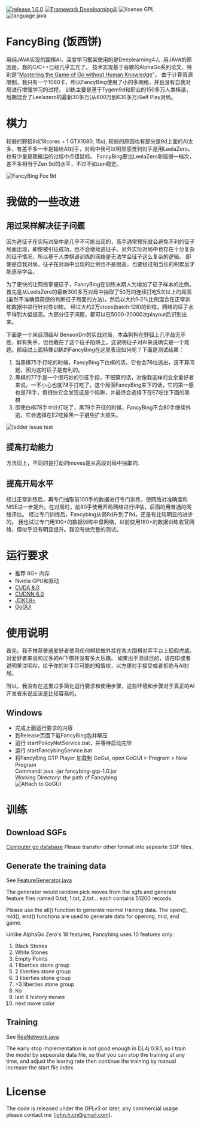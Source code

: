 [![release 1.0.0](https://img.shields.io/badge/release-1.0.0-blue.svg)](https://github.com/johnhuang-cn/FancyBing/releases)
[![Framework Deeplearning4j](https://img.shields.io/badge/framework-DeepLearning4j-brightgreen.svg)](https://deeplearning4j.org/)
![license GPL](https://img.shields.io/badge/license-GPL-blue.svg)
![language java](https://img.shields.io/badge/language-java-brightgreen.svg)

# FancyBing (饭西饼)
用纯JAVA实现的围棋AI，深度学习框架使用的是Deeplearning4J。用JAVA的原因是，我的C/C++已经几乎忘光了。
技术实现基于谷歌的AlphaGo系列论文，特别是"[Mastering the Game of Go without Human Knowledge](https://deepmind.com/documents/119/agz_unformatted_nature.pdf)"。
由于计算资源限制，我只有一个1080卡，所以FancyBing使用了小的多网络，并且没有自我对局进行增强学习的过程。
训练主要是基于Tygem9d和职业的150多万人类棋谱，后期混合了Leelazero的最新30多万(从600万到630多万)Self Play对局。

# 棋力
较弱的野狐9d(18cores + 1 GTX1080, 15s), 较弱的原因也有部分是9d上面的AI太多，有差不多一半是输给AI对手，对局中我可以明显感觉到对手是用LeelaZero。也有少量是我搬运的过程中点错鼠标。
FancyBing要比LeelaZero新版弱一档次，差不多相当于Zen 9d的水平，不过不如zen稳定。

![FancyBing Fox 9d](docs/images/fancybing.png)

# 我做的一些改进
## 用过采样解决征子问题
因为逃征子在实际对局中是几乎不可能出现的，高手通常预先就会避免不利的征子局面出现，即使被引征成功，也不会继续逃征子。另外实际对局中也存在十分复杂的征子情况，所以基于人类棋谱训练的网络是无法学会征子这么复杂的逻辑。
即使是自我对局，征子在对局中出现的比例也不是很高，也要经过相当长的积累后才能逐渐学会。

为了更快的让网络掌握征子，FancyBing在训练末期人为增加了征子样本的比例。首先是从LeelaZero的最新300多万对局中抽取了50万的连续打吃5次以上的局面(虽然不准确但简便的判断征子局面的方法)，然后以大约1-2%比例混合在正常训练数据中进行针对性训练。
经过大约2万steps(batch:128)的训练，网络的征子水平得到大幅提高。大部分征子问题，都可以在5000-20000次playout后识别出来。

下面是一个来自顶级AI BensonDrr的实战对局，本森狗狗在野狐上几乎战无不胜，鲜有失手，但也栽在了这个征子陷阱上。这说明征子对AI来说确实是一个难题。那经过上面特殊训练的FancyBing在这里表现如何呢？下面是测试结果：
1) 当黑棋75手打吃的时候，FancyBing下白棋的话，它也会76位逃出，这不算问题，因为这时征子是有利的。
2) 黑棋的77手是一个很巧妙的引征手段，不细算的话，对像我这样的业余爱好者来说，一不小心也就78手打吃了。这个局面FancyBing来下的话，它的第一感也是78手，但很快它会发现这是个陷阱，并最终会选择下在E7吃住下面的黑棋
3) 即使白棋78手中计打吃了，黑79手开征的时候，FancyBing不会80手继续外逃，它会选择在E2吃掉黑一子避免扩大损失。

![ladder issue test](docs/images/laddertest.png)

## 提高打劫能力
方法同上，不同的是打劫的moves是从高段对局中抽取的.

## 提高开局水平
经过正常训练后，再专门抽取前100手的数据进行专门训练，使网络对准确度和MSE进一步提升。在对局时，前80手使用开局网络进行评估，后面的用普通的网络评估。
经过专门训练后，Fancybing从弱8d升到了9d。还是有比较明显的进步的。
我也试过专门用100+的数据训练中盘网络，以前使用180+的数据训练收官网络，但似乎没有明显提升。我没有做完整的测试。

# 运行要求
* 推荐 8G+ 内存
* Nvidia GPU和驱动
* [CUDA 8.0](https://developer.nvidia.com/cuda-zone)
* [CUDNN 6.0](https://developer.nvidia.com/cudnn)
* [JDK1.8+](http://www.oracle.com/technetwork/java/javase/downloads/index.html)
* [GoGUI](https://sourceforge.net/projects/gogui/)

# 使用说明
首先，我不推荐普通爱好者使用任何棋软做外挂在各大围棋对弈平台上狐假虎威。对爱好者来说和过多的AI下棋并没有多大乐趣。
如果出于测试目的，请在ID或者说明里注明AI，给予你的对手尽可能的知情权，以方便对手接受或者拒绝与AI对局。

所以，我没有在这里过多简化运行要求和使用步骤，这些环境和步骤对于真正的AI开发者来说应该是比较容易的。

## Windows
* 完成上面运行要求的内容
* 到Release页面下载FancyBing包并解压
* 运行 startPolicyNetService.bat，并等待启动完毕
* 运行 startFancybingService.bat
* 将FancyBing GTP Player 加载到 GoGui, open GoGUI > Program > New Program<br/>Command: java -jar fancybing-gtp-1.0.jar<br/>Working Directory: the path of Fancybing<br/>
![Attach to GoGUI](/docs/images/attach_to_gogui.png)

# 训练
## Download SGFs
[Computer go database](https://github.com/yenw/computer-go-dataset)
Please transfer other format into sepearte SGF files.

## Generate the training data
See [FeatureGenerator.java](/fancybing-train/src/main/java/net/xdevelop/go/preprocess/FeatureGenerator.java)

The generator would random pick moves from the sgfs and generate feature files named 0.txt, 1.txt, 2.txt... each contains 51200 records.

Please use the all() function to generate normal training data. The open(), mid(), end() functions are used to generate data for opening, mid, end game.

Unlike AlphaGo Zero's 18 features, Fancybing uses 10 features only:
1) Black Stones
2) White Stones
3) Empty Points
4) 1 liberties stone group
5) 2 liberties stone group
6) 3 liberties stone group
7) &gt;3 liberties stone group
8) Ko
9) last 8 history moves
10) next move color

## Training
See [ResNetwork.java](/fancybing-policynet/src/main/java/net/xdevelop/go/policynet/PolicyNetService.java)

The early stop implementation is not good enough in DL4j 0.9.1, so I train the model by sepearate data file, so that you can stop the training at any time, and adjust the learing rate then continue the training by manual increase the start file index.

# License
The code is released under the GPLv3 or later, any commercial usage please contact me (john.h.cn@gmail.com).
